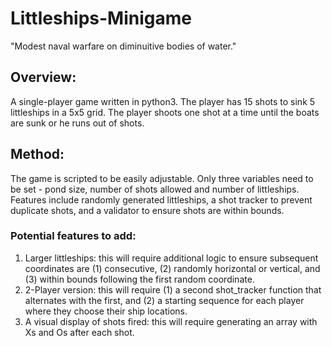 # Littleships-Minigame
"Modest naval warfare on diminuitive bodies of water."

## Overview: 
A single-player game written in python3. The player has 15 shots to sink 5 littleships in a 5x5 grid. The player shoots one shot at a time until the boats are sunk or he runs out of shots.

## Method: 
The game is scripted to be easily adjustable. Only three variables need to be set - pond size, number of shots allowed and number of littleships. Features include randomly generated littleships, a shot tracker to prevent duplicate shots, and a validator to ensure shots are within bounds.

### Potential features to add:
  1. Larger littleships: this will require additional logic to ensure subsequent coordinates are (1) consecutive, (2) randomly horizontal or vertical, and (3) within bounds following the first random coordinate.
  2. 2-Player version: this will require (1) a second shot_tracker function that alternates with the first, and (2) a starting sequence for each player where they choose their ship locations.
  3. A visual display of shots fired: this will require generating an array with Xs and Os after each shot.
